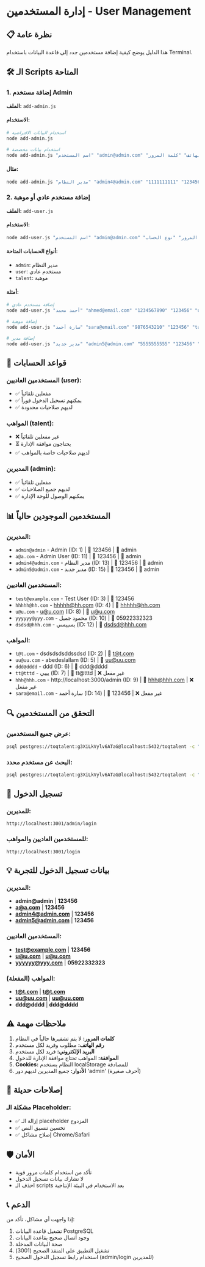 # إدارة المستخدمين - User Management

## 📋 نظرة عامة
هذا الدليل يوضح كيفية إضافة مستخدمين جدد إلى قاعدة البيانات باستخدام Terminal.

## 🛠️ الـ Scripts المتاحة

### 1. إضافة مستخدم Admin
**الملف:** `add-admin.js`

#### الاستخدام:
```bash
# استخدام البيانات الافتراضية
node add-admin.js

# استخدام بيانات مخصصة
node add-admin.js "اسم المستخدم" "admin@admin.com" "رقم الهاتف" "كلمة المرور"
```

#### مثال:
```bash
node add-admin.js "مدير النظام" "admin4@admin.com" "1111111111" "123456"
```

### 2. إضافة مستخدم عادي أو موهبة
**الملف:** `add-user.js`

#### الاستخدام:
```bash
node add-user.js "اسم المستخدم" "admin@admin.com" "رقم الهاتف" "كلمة المرور" "نوع الحساب"
```

#### أنواع الحسابات المتاحة:
- `admin`: مدير النظام
- `user`: مستخدم عادي
- `talent`: موهبة

#### أمثلة:
```bash
# إضافة مستخدم عادي
node add-user.js "أحمد محمد" "ahmed@email.com" "1234567890" "123456" "user"

# إضافة موهبة
node add-user.js "سارة أحمد" "sara@email.com" "9876543210" "123456" "talent"

# إضافة مدير
node add-user.js "مدير جديد" "admin5@admin.com" "5555555555" "123456" "admin"
```

## 🔐 قواعد الحسابات

### المستخدمين العاديين (user):
- ✅ مفعلين تلقائياً
- ✅ يمكنهم تسجيل الدخول فوراً
- ✅ لديهم صلاحيات محدودة

### المواهب (talent):
- ❌ غير مفعلين تلقائياً
- ⏳ يحتاجون موافقة الإدارة
- ✅ لديهم صلاحيات خاصة بالمواهب

### المديرين (admin):
- ✅ مفعلين تلقائياً
- ✅ لديهم جميع الصلاحيات
- ✅ يمكنهم الوصول للوحة الإدارة

## 📊 المستخدمين الموجودين حالياً

### المديرين:
- `admin@admin` - Admin (ID: 1) | 🔑 123456 | 👑 admin
- `a@a.com` - Admin User (ID: 11) | 🔑 123456 | 👑 admin
- `admin4@admin.com` - مدير النظام (ID: 13) | 🔑 123456 | 👑 admin
- `admin5@admin.com` - مدير جديد (ID: 15) | 🔑 123456 | 👑 admin

### المستخدمين العاديين:
- `test@example.com` - Test User (ID: 3) | 🔑 123456
- `hhhhh@hh.com` - hhhhh@hh.com (ID: 4) | 🔑 hhhhh@hh.com
- `u@u.com` - u@u.com (ID: 8) | 🔑 u@u.com
- `yyyyyy@yyy.com` - محمود جميل (ID: 10) | 🔑 05922332323
- `dsdsd@hhh.com` - يسييسي (ID: 12) | 🔑 dsdsd@hhh.com

### المواهب:
- `t@t.com` - dsdsdsdsddssdsd (ID: 2) | 🔑 t@t.com
- `uu@uu.com` - abedeslallam (ID: 5) | 🔑 uu@uu.com
- `ddd@dddd` - ddd (ID: 6) | 🔑 ddd@dddd
- `tt@tttd` - يييي (ID: 7) | 🔑 tt@tttd | ❌ غير مفعل
- `hhh@hhh.com` - http://localhost:3000/admin (ID: 9) | 🔑 hhh@hhh.com | ❌ غير مفعل
- `sara@email.com` - سارة أحمد (ID: 14) | 🔑 123456 | ❌ غير مفعل

## 🔍 التحقق من المستخدمين

### عرض جميع المستخدمين:
```bash
psql postgres://toqtalent:g3XiLkVylv6ATaG@localhost:5432/toqtalent -c "SELECT id, name, email, phone, role, approved FROM \"User\";"
```

### البحث عن مستخدم محدد:
```bash
psql postgres://toqtalent:g3XiLkVylv6ATaG@localhost:5432/toqtalent -c "SELECT id, name, email, phone, role, approved FROM \"User\" WHERE email = 'admin@admin.com';"
```

## 🚀 تسجيل الدخول

### للمديرين:
```
http://localhost:3001/admin/login
```

### للمستخدمين العاديين والمواهب:
```
http://localhost:3001/login
```

## 💡 بيانات تسجيل الدخول للتجربة

### المديرين:
- **admin@admin** | **123456**
- **a@a.com** | **123456**
- **admin4@admin.com** | **123456**
- **admin5@admin.com** | **123456**

### المستخدمين العاديين:
- **test@example.com** | **123456**
- **u@u.com** | **u@u.com**
- **yyyyyy@yyy.com** | **05922332323**

### المواهب (المفعلة):
- **t@t.com** | **t@t.com**
- **uu@uu.com** | **uu@uu.com**
- **ddd@dddd** | **ddd@dddd**

## ⚠️ ملاحظات مهمة

1. **كلمات المرور:** لا يتم تشفيرها حالياً في النظام
2. **رقم الهاتف:** مطلوب وفريد لكل مستخدم
3. **البريد الإلكتروني:** فريد لكل مستخدم
4. **الموافقة:** المواهب تحتاج موافقة الإدارة للدخول
5. **Cookies:** النظام يستخدم localStorage للمصادقة
6. **الأدوار:** جميع المديرين لديهم دور 'admin' (أحرف صغيرة)

## 🔧 إصلاحات حديثة

### مشكلة الـ Placeholder:
- ✅ إزالة الـ placeholder المزدوج
- ✅ تحسين تنسيق النص
- ✅ إصلاح مشاكل Chrome/Safari

## 🛡️ الأمان

- تأكد من استخدام كلمات مرور قوية
- لا تشارك بيانات تسجيل الدخول
- احذف الـ scripts بعد الاستخدام في البيئة الإنتاجية

## 📞 الدعم

إذا واجهت أي مشاكل، تأكد من:
1. تشغيل قاعدة البيانات PostgreSQL
2. وجود اتصال صحيح بقاعدة البيانات
3. صحة البيانات المدخلة
4. تشغيل التطبيق على المنفذ الصحيح (3001)
5. استخدام رابط تسجيل الدخول الصحيح (admin/login للمديرين)
